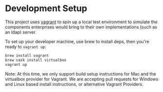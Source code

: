 # Development Setup

This project uses [vagrant](vagrantup.com) to spin up a local test environment to simulate the
components enterprises would bring to their own implementations (such as an ldap)
server.

To set up your developer machine, use brew to install deps, then you're ready to
`vagrant up`:

```bash
brew install vagrant
brew cask install virtualbox
vagrant up
```

Note: At this time, we only support build setup instructions for Mac and the
virtualbox provider for Vagrant. We are accepting pull requests for Windows and
Linux based install instructions, or alternative Vagrant Providers.
